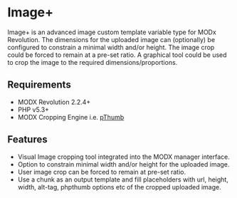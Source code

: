 # Image+

Image+ is an advanced image custom template variable type for MODx Revolution.
The dimensions for the uploaded image can (optionally) be configured to constrain a minimal width and/or height. The image crop could be forced to
remain at a pre-set ratio. A graphical tool could be used to crop the image to the required dimensions/proportions.

## Requirements

* MODX Revolution 2.2.4+
* PHP v5.3+
* MODX Cropping Engine i.e. [pThumb](https://modx.com/extras/package/pthumb)

## Features

* Visual Image cropping tool integrated into the MODX manager interface.
* Option to constrain minimal width and/or height for the uploaded image.
* User image crop can be forced to remain at pre-set ratio.
* Use a chunk as an output template and fill placeholders with url, height, width, alt-tag, phpthumb options etc of the cropped uploaded image.
